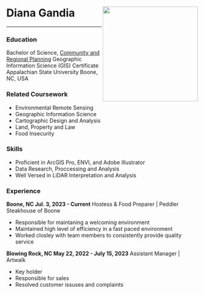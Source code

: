 # Diana Gandia <img align="right" src="https://upload.wikimedia.org/wikipedia/en/c/c1/Appalachian_State_University_logo.png" width= 250/>
___  
### Education
Bachelor of Science, [Community and Regional Planning][https://geo.appstate.edu/]
Geographic Information Science (GIS) Certificate 
Appalachian State University
Boone, NC, USA 
 
 ### Related Coursework
 - Environmental Remote Sensing 
 - Geographic Information Science 
 - Cartographic Design and Analysis 
 - Land, Property and Law 
 - Food Insecurity 

 ### Skills 
- Proficient in ArcGIS Pro, ENVI, and Adobe Illustrator
- Data Research, Proccessing and Analysis
- Well Versed in LiDAR Interpretation and Analysis 

### Experience  
**Boone,  NC Jul. 3, 2023 - Current** 
Hostess & Food Preparer | Peddler Steakhouse of Boone 
- Responsible for maintaning a welcoming environment 
- Maintained high level of efficiency in a fast paced environment 
- Worked closley with team members to consistently provide quality service


**Blowing Rock, NC May 22, 2022 - July 15, 2023**
 Assistant Manager | Artwalk  
- Key holder 
- Responsible for sales 
- Resolved customer issuses and complaints


[https://geo.appstate.edu/]: https://geo.appstate.edu/